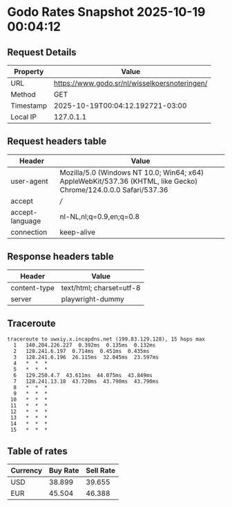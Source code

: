 # Godo Rates Snapshot 2025-10-19 00:04:12
## Request Details

| Property | Value |
|----------|-------|
| URL | https://www.godo.sr/nl/wisselkoersnoteringen/ |
| Method | GET |
| Timestamp | 2025-10-19T00:04:12.192721-03:00 |
| Local IP | 127.0.1.1 |
    
## Request headers table

| Header | Value |
|--------|-------|
| user-agent | Mozilla/5.0 (Windows NT 10.0; Win64; x64) AppleWebKit/537.36 (KHTML, like Gecko) Chrome/124.0.0.0 Safari/537.36 |
| accept | */* |
| accept-language | nl-NL,nl;q=0.9,en;q=0.8 |
| connection | keep-alive |

    
## Response headers table
| Header | Value |
|--------|-------|
| content-type | text/html; charset=utf-8 |
| server | playwright-dummy |

## Traceroute 

```
traceroute to uwxiy.x.incapdns.net (199.83.129.128), 15 hops max
  1   140.204.226.227  0.392ms  0.135ms  0.132ms 
  2   128.241.6.197  0.714ms  0.451ms  0.435ms 
  3   128.241.6.196  26.115ms  32.045ms  23.597ms 
  4   *  *  * 
  5   *  *  * 
  6   129.250.4.7  43.611ms  44.075ms  43.849ms 
  7   128.241.13.18  43.720ms  43.790ms  43.790ms 
  8   *  *  * 
  9   *  *  * 
 10   *  *  * 
 11   *  *  * 
 12   *  *  * 
 13   *  *  * 
 14   *  *  * 
 15   *  *  * 

```


## Table of rates

| Currency | Buy Rate | Sell Rate |
|----------|----------|-----------|
| USD | 38.899 | 39.655 |
| EUR | 45.504 | 46.388 |
